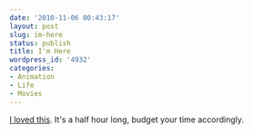 ```yaml
---
date: '2010-11-06 00:43:17'
layout: post
slug: im-here
status: publish
title: I'm Here
wordpress_id: '4932'
categories:
- Animation
- Life
- Movies
---
```


[I loved this](http://www.imheremovie.com/).  It's a half hour long, budget your time accordingly.
